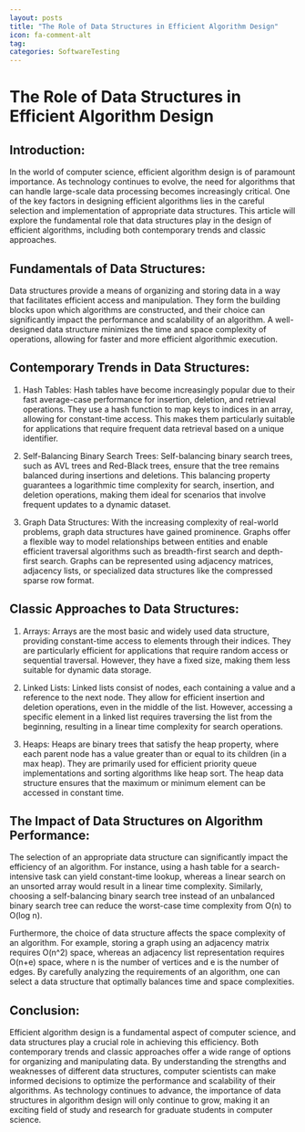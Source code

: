 ```yaml
---
layout: posts
title: "The Role of Data Structures in Efficient Algorithm Design"
icon: fa-comment-alt
tag:      
categories: SoftwareTesting
---
```



# The Role of Data Structures in Efficient Algorithm Design

## Introduction:

In the world of computer science, efficient algorithm design is of paramount importance. As technology continues to evolve, the need for algorithms that can handle large-scale data processing becomes increasingly critical. One of the key factors in designing efficient algorithms lies in the careful selection and implementation of appropriate data structures. This article will explore the fundamental role that data structures play in the design of efficient algorithms, including both contemporary trends and classic approaches.

## Fundamentals of Data Structures:

Data structures provide a means of organizing and storing data in a way that facilitates efficient access and manipulation. They form the building blocks upon which algorithms are constructed, and their choice can significantly impact the performance and scalability of an algorithm. A well-designed data structure minimizes the time and space complexity of operations, allowing for faster and more efficient algorithmic execution.

## Contemporary Trends in Data Structures:

1. Hash Tables:
Hash tables have become increasingly popular due to their fast average-case performance for insertion, deletion, and retrieval operations. They use a hash function to map keys to indices in an array, allowing for constant-time access. This makes them particularly suitable for applications that require frequent data retrieval based on a unique identifier.

2. Self-Balancing Binary Search Trees:
Self-balancing binary search trees, such as AVL trees and Red-Black trees, ensure that the tree remains balanced during insertions and deletions. This balancing property guarantees a logarithmic time complexity for search, insertion, and deletion operations, making them ideal for scenarios that involve frequent updates to a dynamic dataset.

3. Graph Data Structures:
With the increasing complexity of real-world problems, graph data structures have gained prominence. Graphs offer a flexible way to model relationships between entities and enable efficient traversal algorithms such as breadth-first search and depth-first search. Graphs can be represented using adjacency matrices, adjacency lists, or specialized data structures like the compressed sparse row format.

## Classic Approaches to Data Structures:

1. Arrays:
Arrays are the most basic and widely used data structure, providing constant-time access to elements through their indices. They are particularly efficient for applications that require random access or sequential traversal. However, they have a fixed size, making them less suitable for dynamic data storage.

2. Linked Lists:
Linked lists consist of nodes, each containing a value and a reference to the next node. They allow for efficient insertion and deletion operations, even in the middle of the list. However, accessing a specific element in a linked list requires traversing the list from the beginning, resulting in a linear time complexity for search operations.

3. Heaps:
Heaps are binary trees that satisfy the heap property, where each parent node has a value greater than or equal to its children (in a max heap). They are primarily used for efficient priority queue implementations and sorting algorithms like heap sort. The heap data structure ensures that the maximum or minimum element can be accessed in constant time.

## The Impact of Data Structures on Algorithm Performance:

The selection of an appropriate data structure can significantly impact the efficiency of an algorithm. For instance, using a hash table for a search-intensive task can yield constant-time lookup, whereas a linear search on an unsorted array would result in a linear time complexity. Similarly, choosing a self-balancing binary search tree instead of an unbalanced binary search tree can reduce the worst-case time complexity from O(n) to O(log n).

Furthermore, the choice of data structure affects the space complexity of an algorithm. For example, storing a graph using an adjacency matrix requires O(n^2) space, whereas an adjacency list representation requires O(n+e) space, where n is the number of vertices and e is the number of edges. By carefully analyzing the requirements of an algorithm, one can select a data structure that optimally balances time and space complexities.

## Conclusion:

Efficient algorithm design is a fundamental aspect of computer science, and data structures play a crucial role in achieving this efficiency. Both contemporary trends and classic approaches offer a wide range of options for organizing and manipulating data. By understanding the strengths and weaknesses of different data structures, computer scientists can make informed decisions to optimize the performance and scalability of their algorithms. As technology continues to advance, the importance of data structures in algorithm design will only continue to grow, making it an exciting field of study and research for graduate students in computer science.